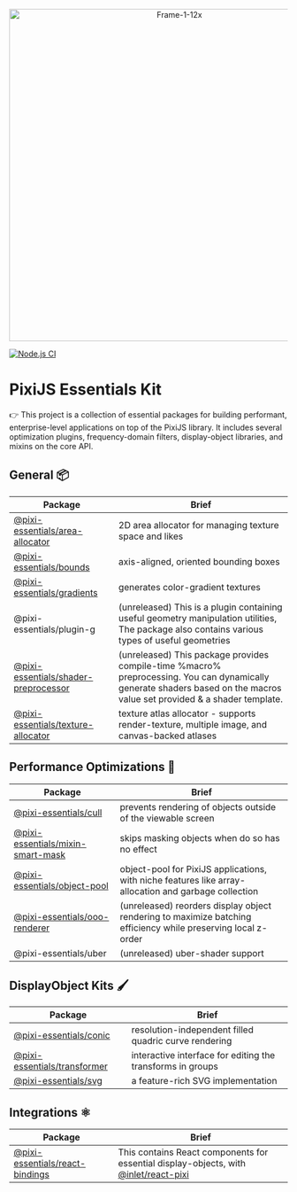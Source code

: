 <p align="center">
<img src="https://i.imgur.com/apQs3EL.png" alt="Frame-1-12x" width="600"></img>
</p>

[![Node.js CI](https://github.com/SukantPal/pixi-essentials/actions/workflows/node.js.yml/badge.svg)](https://github.com/SukantPal/pixi-essentials/actions/workflows/node.js.yml)

# PixiJS Essentials Kit

:point_right: This project is a collection of essential packages for building performant, enterprise-level applications on top of the PixiJS library. It includes several optimization plugins, frequency-domain filters, display-object libraries, and mixins on the core API.

## General :package:

| Package            | Brief |
| -----------------------------------------------| ----------------------------------------------------------------------------------------------------------------------------------------------------|
| [@pixi-essentials/area-allocator](./packages/area-allocator) | 2D area allocator for managing texture space and likes |
| [@pixi-essentials/bounds](./packages/bounds) | axis-aligned, oriented bounding boxes |
| [@pixi-essentials/gradients](./packages/gradients) | generates color-gradient textures |
| @pixi-essentials/plugin-g | (unreleased) This is a plugin containing useful geometry manipulation utilities, The package also contains various types of useful geometries |
| [@pixi-essentials/shader-preprocessor](./packages/shader-preprocessor) | (unreleased) This package provides compile-time %macro% preprocessing. You can dynamically generate shaders based on the macros value set provided & a shader template.|
| [@pixi-essentials/texture-allocator](./packages/texture-allocator) | texture atlas allocator - supports render-texture, multiple image, and canvas-backed atlases |

## Performance Optimizations :racehorse:

| Package                   | Brief          |
| ------------------------- | -------------- |
| [@pixi-essentials/cull](./packages/cull) | prevents rendering of objects outside of the viewable screen |
| [@pixi-essentials/mixin-smart-mask](./packages/mixin-smart-mask) | skips masking objects when do so has no effect    |
| [@pixi-essentials/object-pool](./packages/object-pool) | object-pool for PixiJS applications, with niche features like array-allocation and garbage collection |
| [@pixi-essentials/ooo-renderer](./packages/ooo-renderer) | (unreleased) reorders display object rendering to maximize batching efficiency while preserving local z-order |
| @pixi-essentials/uber | (unreleased) uber-shader support |

## DisplayObject Kits :paintbrush:

| Package                   | Brief          |
| ------------------------- | -------------- |
|[@pixi-essentials/conic](./packages/conic) | resolution-independent filled quadric curve rendering |
|[@pixi-essentials/transformer](./packages/transformer) | interactive interface for editing the transforms in groups |
|[@pixi-essentials/svg](./packages/svg)   | a feature-rich SVG implementation |

## Integrations :atom_symbol:

| Package                   | Brief          |
| ------------------------- | -------------- |
| [@pixi-essentials/react-bindings](./packages/react-bindings) | This contains React components for essential display-objects, with [@inlet/react-pixi](https://github.com/inlet/react-pixi) |
